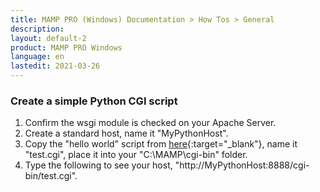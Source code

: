 ```yaml
---
title: MAMP PRO (Windows) Documentation > How Tos > General
description: 
layout: default-2
product: MAMP PRO Windows
language: en
lastedit: 2021-03-26
---
```


### Create a simple Python CGI script

1. Confirm the wsgi module is checked on your Apache Server. 
2. Create a standard host, name it "MyPythonHost".
3. Copy the "hello world" script from [here](https://docs.python.org/2.7/howto/webservers.html){:target="_blank"}, name it "test.cgi", place it into your "C:\MAMP\cgi-bin" folder.
4. Type the following to see your host, "http://MyPythonHost:8888/cgi-bin/test.cgi".

